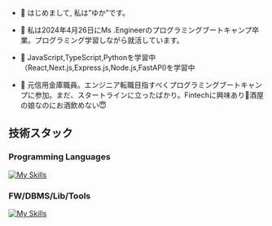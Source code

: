 - 👋 はじめまして, 私は”ゆか”です。

- 👀 私は2024年4月26日にMs .Engineerのプログラミングブートキャンプ卒業。プログラミング学習しながら就活しています。

- 🌱 JavaScript,TypeScript,Pythonを学習中（React,Next.js,Express.js,Node.js,FastAPI)を学習中
  
- 💞️ 元信用金庫職員。エンジニア転職目指すべくプログラミングブートキャンプに参加。まだ、スタートラインに立ったばかり。Fintechに興味あり🧐酒屋の娘なのにお酒飲めない😇

## 技術スタック

### Programming Languages
[![My Skills](https://skillicons.dev/icons?i=html,css,js,jquery,ts,py)](https://skillicons.dev)

### FW/DBMS/Lib/Tools
[![My Skills](https://skillicons.dev/icons?i=react,nextjs,nodejs,tailwind,nginx,express,fastapi,mysql,postgres,prisma,jest,aws,firebase,postman,docker,ai,stripe,discord)](https://skillicons.dev)
<!---
tomoka88/tomoka88 is a ✨ special ✨ repository because its `README.md` (this file) appears on your GitHub profile.
You can click the Preview link to take a look at your changes.
--->

